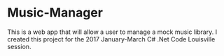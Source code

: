 # Music-Manager
This is a web app that will allow a user to manage a mock music library. I created this project for the 2017 January-March C# .Net Code Louisville session.
